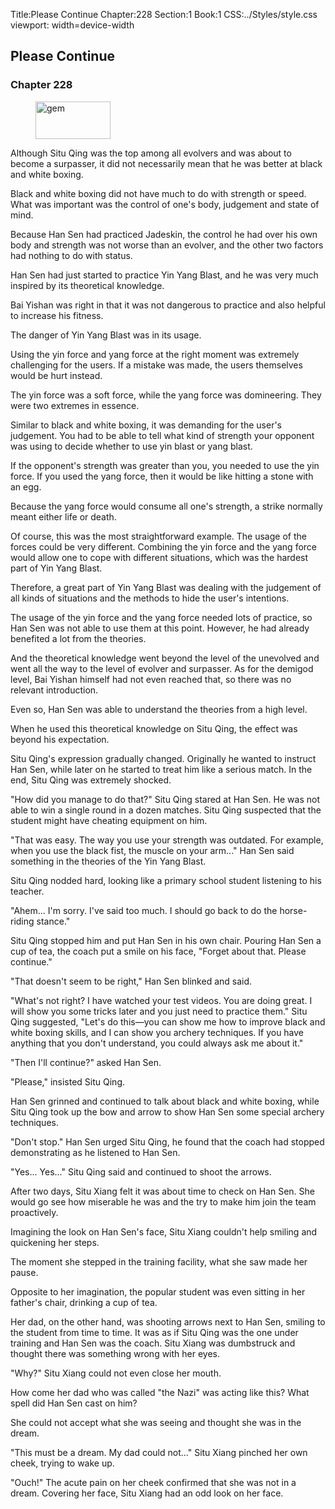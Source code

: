 Title:Please Continue 
Chapter:228 
Section:1 
Book:1 
CSS:../Styles/style.css 
viewport: width=device-width
  
## Please Continue
### Chapter 228 
<figure>
	<img src="../Images/gem.gif" alt="gem" id="gem" width="120" height="60" />
</figure>
  

  
  Although Situ Qing was the top among all evolvers and was about to become a surpasser, it did not necessarily mean that he was better at black and white boxing.

Black and white boxing did not have much to do with strength or speed. What was important was the control of one's body, judgement and state of mind.

Because Han Sen had practiced Jadeskin, the control he had over his own body and strength was not worse than an evolver, and the other two factors had nothing to do with status.

Han Sen had just started to practice Yin Yang Blast, and he was very much inspired by its theoretical knowledge.

Bai Yishan was right in that it was not dangerous to practice and also helpful to increase his fitness.

The danger of Yin Yang Blast was in its usage.

Using the yin force and yang force at the right moment was extremely challenging for the users. If a mistake was made, the users themselves would be hurt instead.

The yin force was a soft force, while the yang force was domineering. They were two extremes in essence.

Similar to black and white boxing, it was demanding for the user's judgement. You had to be able to tell what kind of strength your opponent was using to decide whether to use yin blast or yang blast.

If the opponent's strength was greater than you, you needed to use the yin force. If you used the yang force, then it would be like hitting a stone with an egg.

Because the yang force would consume all one's strength, a strike normally meant either life or death.

Of course, this was the most straightforward example. The usage of the forces could be very different. Combining the yin force and the yang force would allow one to cope with different situations, which was the hardest part of Yin Yang Blast.

Therefore, a great part of Yin Yang Blast was dealing with the judgement of all kinds of situations and the methods to hide the user's intentions.

The usage of the yin force and the yang force needed lots of practice, so Han Sen was not able to use them at this point. However, he had already benefited a lot from the theories.

And the theoretical knowledge went beyond the level of the unevolved and went all the way to the level of evolver and surpasser. As for the demigod level, Bai Yishan himself had not even reached that, so there was no relevant introduction.

Even so, Han Sen was able to understand the theories from a high level.

When he used this theoretical knowledge on Situ Qing, the effect was beyond his expectation.

Situ Qing's expression gradually changed. Originally he wanted to instruct Han Sen, while later on he started to treat him like a serious match. In the end, Situ Qing was extremely shocked.

"How did you manage to do that?" Situ Qing stared at Han Sen. He was not able to win a single round in a dozen matches. Situ Qing suspected that the student might have cheating equipment on him.

"That was easy. The way you use your strength was outdated. For example, when you use the black fist, the muscle on your arm..." Han Sen said something in the theories of the Yin Yang Blast.

Situ Qing nodded hard, looking like a primary school student listening to his teacher.

"Ahem... I'm sorry. I've said too much. I should go back to do the horse-riding stance."

Situ Qing stopped him and put Han Sen in his own chair. Pouring Han Sen a cup of tea, the coach put a smile on his face, "Forget about that. Please continue."

"That doesn't seem to be right," Han Sen blinked and said.

"What's not right? I have watched your test videos. You are doing great. I will show you some tricks later and you just need to practice them." Situ Qing suggested, "Let's do this—you can show me how to improve black and white boxing skills, and I can show you archery techniques. If you have anything that you don't understand, you could always ask me about it."

"Then I'll continue?" asked Han Sen.

"Please," insisted Situ Qing.

Han Sen grinned and continued to talk about black and white boxing, while Situ Qing took up the bow and arrow to show Han Sen some special archery techniques.

"Don't stop." Han Sen urged Situ Qing, he found that the coach had stopped demonstrating as he listened to Han Sen.

"Yes... Yes..." Situ Qing said and continued to shoot the arrows.

After two days, Situ Xiang felt it was about time to check on Han Sen. She would go see how miserable he was and the try to make him join the team proactively.

Imagining the look on Han Sen's face, Situ Xiang couldn't help smiling and quickening her steps.

The moment she stepped in the training facility, what she saw made her pause.

Opposite to her imagination, the popular student was even sitting in her father's chair, drinking a cup of tea.

Her dad, on the other hand, was shooting arrows next to Han Sen, smiling to the student from time to time. It was as if Situ Qing was the one under training and Han Sen was the coach. Situ Xiang was dumbstruck and thought there was something wrong with her eyes.

"Why?" Situ Xiang could not even close her mouth.

How come her dad who was called "the Nazi" was acting like this? What spell did Han Sen cast on him?

She could not accept what she was seeing and thought she was in the dream.

"This must be a dream. My dad could not..." Situ Xiang pinched her own cheek, trying to wake up.

"Ouch!" The acute pain on her cheek confirmed that she was not in a dream. Covering her face, Situ Xiang had an odd look on her face.
